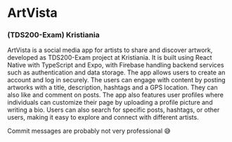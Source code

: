 # ArtVista
### (TDS200-Exam) Kristiania

ArtVista is a social media app for artists to share and discover artwork, developed as TDS200-Exam project at Kristiania. It is built using React Native with TypeScript and Expo, with Firebase handling backend services such as authentication and data storage. The app allows users to create an account and log in securely. The users can engage with content by posting artworks with a title, description, hashtags and a GPS location. They can also like and comment on posts. The app also features user profiles where individuals can customize their page by uploading a profile picture and writing a bio. Users can also search for specific posts, hashtags, or other users, making it easy to explore and connect with different artists.


Commit messages are probably not very professional 😅